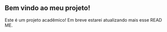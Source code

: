 ## Bem vindo ao meu projeto!
Este é um projeto acadêmico!
Em breve estarei atualizando mais esse READ ME.